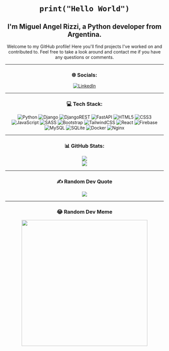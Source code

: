 <h1 align="center"><code>print("Hello World")</code></h1>

<h2 align="center">I'm Miguel Angel Rizzi, a Python developer from Argentina.</h2>
<p align="center">
  Welcome to my GitHub profile! Here you'll find projects I've worked on and contributed to. Feel free to take a look around and contact me if you have any questions or comments.
</p>
<hr>

<h3 align="center">🌐 Socials:</h3>
<div align="center">
  <a href="https://linkedin.com/in/miguel-angel-rizzi">
    <img src="https://img.shields.io/badge/LinkedIn-%230077B5.svg?logo=linkedin&logoColor=white" alt="LinkedIn">
  </a>
</div>
<hr>
<h3 align="center">💻 Tech Stack:</h3>
<div align="center">
  <img src="https://img.shields.io/badge/python-3670A0?style=for-the-badge&logo=python&logoColor=ffdd54" alt="Python">
  <img src="https://img.shields.io/badge/django-%23092E20.svg?style=for-the-badge&logo=django&logoColor=white" alt="Django">
  <img src="https://img.shields.io/badge/DJANGO-REST-ff1709?style=for-the-badge&logo=django&logoColor=white&color=ff1709&labelColor=gray" alt="DjangoREST">
  <img src="https://img.shields.io/badge/FastAPI-005571?style=for-the-badge&logo=fastapi" alt="FastAPI">
  <img src="https://img.shields.io/badge/html5-%23E34F26.svg?style=for-the-badge&logo=html5&logoColor=white" alt="HTML5">
  <img src="https://img.shields.io/badge/css3-%231572B6.svg?style=for-the-badge&logo=css3&logoColor=white" alt="CSS3">
  <img src="https://img.shields.io/badge/javascript-%23323330.svg?style=for-the-badge&logo=javascript&logoColor=%23F7DF1E" alt="JavaScript">
  <img src="https://img.shields.io/badge/SASS-hotpink.svg?style=for-the-badge&logo=SASS&logoColor=white" alt="SASS">
  <img src="https://img.shields.io/badge/bootstrap-%23563D7C.svg?style=for-the-badge&logo=bootstrap&logoColor=white" alt="Bootstrap">
  <img src="https://img.shields.io/badge/tailwindcss-%2338B2AC.svg?style=for-the-badge&logo=tailwind-css&logoColor=white" alt="TailwindCSS">
  <img src="https://img.shields.io/badge/react-%2320232a.svg?style=for-the-badge&logo=react&logoColor=%2361DAFB" alt="React">
  <img src="https://img.shields.io/badge/firebase-%23039BE5.svg?style=for-the-badge&logo=firebase" alt="Firebase">
  <img src="https://img.shields.io/badge/mysql-%2300f.svg?style=for-the-badge&logo=mysql&logoColor=white" alt="MySQL">
  <img src="https://img.shields.io/badge/sqlite-%2307405e.svg?style=for-the-badge&logo=sqlite&logoColor=white" alt="SQLite">
  <img src="https://img.shields.io/badge/docker-%230db7ed.svg?style=for-the-badge&logo=docker&logoColor=white" alt="Docker">
  <img src="https://img.shields.io/badge/nginx-%23009639.svg?style=for-the-badge&amp;logo=nginx&amp;logoColor=white" alt="Nginx">
</div>
<hr>
<h3 align="center">📊 GitHub Stats:</h3>
<div align="center">
  <img src="https://github-readme-stats.vercel.app/api?username=MiguelRizzi&theme=dark&hide_border=false&include_all_commits=true&count_private=true"><br/>
  <img src="https://github-readme-streak-stats.herokuapp.com/?user=MiguelRizzi&theme=dark&hide_border=false"><br/>
</div>
<hr>
<h3 align="center">✍️ Random Dev Quote</h3>
<div align="center">
  <img src="https://quotes-github-readme.vercel.app/api?type=horizontal&amp;theme=radical">
</div>
<hr>
<h3 align="center">😂 Random Dev Meme</h3>
<div align="center">
  <img src='https://randommeme-five.vercel.app/' style="height: 400px;"/>
</div>
